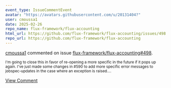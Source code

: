 ```yaml
---
event_type: IssueCommentEvent
avatar: "https://avatars.githubusercontent.com/u/20131404?"
user: cmoussa1
date: 2025-02-26
repo_name: flux-framework/flux-accounting
html_url: https://github.com/flux-framework/flux-accounting/issues/498
repo_url: https://github.com/flux-framework/flux-accounting
---
```


<a href='https://github.com/cmoussa1' target='_blank'>cmoussa1</a> commented on issue <a href='https://github.com/flux-framework/flux-accounting/issues/498' target='_blank'>flux-framework/flux-accounting#498</a>.

<small>I'm going to close this in favor of re-opening a more specific in the future if it pops up again. I've just made some changes in #590 to add more specific error messages to jobspec-updates in the case where an exception is raised....</small>

<a href='https://github.com/flux-framework/flux-accounting/issues/498' target='_blank'>View Comment</a>